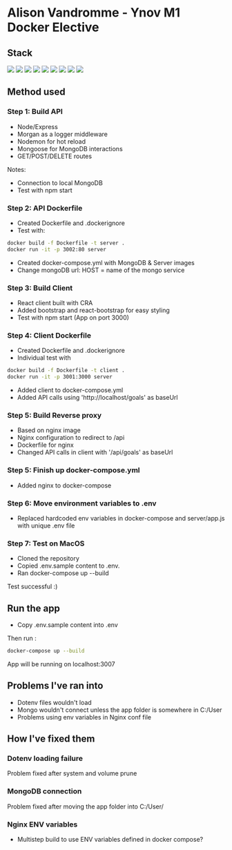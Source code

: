 # Alison Vandromme - Ynov M1 Docker Elective

## Stack 

<img src="https://img.shields.io/badge/Docker-2CA5E0?style=for-the-badge&logo=docker&logoColor=white" /> <img src="https://img.shields.io/badge/Nginx-009639?style=for-the-badge&logo=nginx&logoColor=white" /> <img src="https://img.shields.io/badge/Express.js-000000?style=for-the-badge&logo=express&logoColor=white" /> <img src="https://img.shields.io/badge/Node.js-339933?style=for-the-badge&logo=nodedotjs&logoColor=white" /> <img src="https://img.shields.io/badge/MongoDB-white?style=for-the-badge&logo=mongodb&logoColor=4EA94B" /> <img src="https://img.shields.io/badge/npm-CB3837?style=for-the-badge&logo=npm&logoColor=white" /> <img src="https://img.shields.io/badge/React-20232A?style=for-the-badge&logo=react&logoColor=61DAFB" /> <img src="https://img.shields.io/badge/JavaScript-323330?style=for-the-badge&logo=javascript&logoColor=F7DF1E" /> <img src="https://img.shields.io/badge/Bootstrap-563D7C?style=for-the-badge&logo=bootstrap&logoColor=white" />

## Method used
### Step 1: Build API

- Node/Express
- Morgan as a logger middleware
- Nodemon for hot reload
- Mongoose for MongoDB interactions
- GET/POST/DELETE routes

Notes: 
- Connection to local MongoDB
- Test with npm start

### Step 2: API Dockerfile

- Created Dockerfile and .dockerignore
- Test with: 

```sh
docker build -f Dockerfile -t server .
docker run -it -p 3002:80 server
```

- Created docker-compose.yml with MongoDB & Server images
- Change mongoDB url: HOST = name of the mongo service

### Step 3: Build Client

- React client built with CRA
- Added bootstrap and react-bootstrap for easy styling
- Test with npm start (App on port 3000)

### Step 4: Client Dockerfile

- Created Dockerfile and .dockerignore
- Individual test with

```sh
docker build -f Dockerfile -t client .
docker run -it -p 3001:3000 server
```

- Added client to docker-compose.yml
- Added API calls using 'http://localhost/goals' as baseUrl

### Step 5: Build Reverse proxy

- Based on nginx image
- Nginx configuration to redirect to /api
- Dockerfile for nginx
- Changed API calls in client with '/api/goals' as baseUrl
### Step 5: Finish up docker-compose.yml

- Added nginx to docker-compose

### Step 6: Move environment variables to .env

- Replaced hardcoded env variables in docker-compose and server/app.js with unique .env file

### Step 7: Test on MacOS

- Cloned the repository
- Copied .env.sample content to .env.
- Ran docker-compose up --build 

Test successful :) 
## Run the app

- Copy .env.sample content into .env

Then run : 

```sh
docker-compose up --build
```

App will be running on localhost:3007

## Problems I've ran into

- Dotenv files wouldn't load 
- Mongo wouldn't connect unless the app folder is somewhere in C:/User
- Problems using env variables in Nginx conf file

## How I've fixed them

### Dotenv loading failure

Problem fixed after system and volume prune

### MongoDB connection

Problem fixed after moving the app folder into C:/User/

### Nginx ENV variables

- Multistep build to use ENV variables defined in docker compose?
